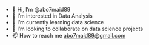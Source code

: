 - 👋 Hi, I’m @abo7maid89
- 👀 I’m interested in Data Analysis
- 🌱 I’m currently learning data science 
- 💞️ I’m looking to collaborate on data science projects
- 📫 How to reach me abo7maid89@gmail.com

<!---
abo7maid89/abo7maid89 is a ✨ special ✨ repository because its `README.md` (this file) appears on your GitHub profile.
You can click the Preview link to take a look at your changes.
--->

